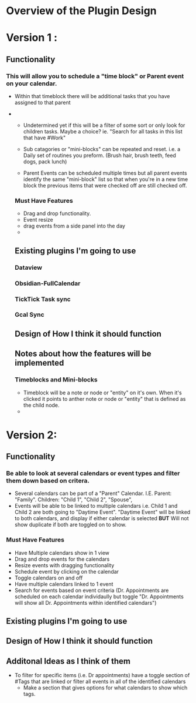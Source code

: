 # Overview of the Plugin Design

# Version 1 :
  ## Functionality

  ### This will allow you to schedule a "time block" or Parent event on your calendar. 
  - Within that timeblock there will be additional tasks that you have assigned to that parent
- 
  - Undetermined yet if this will be a filter of some sort or only look for children tasks. Maybe a choice? ie. "Search for all tasks in this list that have #Work"

  - Sub catagories or "mini-blocks" can be repeated and reset. i.e. a Daily set of routines you preform. (Brush hair, brush teeth, feed dogs, pack lunch)
  - Parent Events can be scheduled multiple times but all parent events identify the same "mini-block" list so that when you're in a new time block the previous items that were checked off are still checked off. 


  ### Must Have Features
  - Drag and drop functionality.
  - Event resize
  - drag events from a side panel into the day
  - 
  ## Existing plugins I'm going to use
  ### Dataview
  ### Obsidian-FullCalendar
  ### TickTick Task sync
  ### Gcal Sync

  ## Design of How I think it should function
  ## Notes about how the features will be implemented

  ### Timeblocks and Mini-blocks
  - Timeblock will be a note or node or "entity" on it's own. When it's clicked it points to anther note or node or "entity" that is defined as the child node.
  - 








# Version 2:

  ## Functionality

  ### Be able to look at several calendars or event types and filter them down based on critera. 
  - Several calendars can be part of a "Parent" Calendar. I.E. Parent: "Family".  Children: "Child 1", "Child 2", "Spouse", 
  - Events will be able to be linked to multiple calendars i.e. Child 1 and Child 2 are both going to "Daytime Event".  "Daytime Event" will be linked to both calendars, and display if either calendar is selected **BUT** Will not show duplicate if both are toggled on to show.


  ### Must Have Features
  - Have Multiple calendars show in 1 view
  - Drag and drop events for the calendars
  - Resize events with dragging functionality
  - Schedule event by clicking on the calendar
  - Toggle calendars on and off
  - Have multiple calendars linked to 1 event
  - Search for events based on event criteria (Dr. Appointments are scheduled on each calendar individaully but toggle "Dr. Appointments will show all Dr. Appointments within identified calendars")
  ## Existing plugins I'm going to use
  ## Design of How I think it should function
  ## Additonal Ideas as I think of them


  - To filter for specific items (i.e. Dr appointments) have a toggle section of #Tags that are linked or filter all events in all of the identified calendars 
    - Make a section that gives options for what calendars to show which tags. 